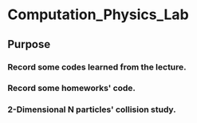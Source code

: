# Computation_Physics_Lab
## Purpose
### Record some codes learned from the lecture.
### Record some homeworks' code.
### 2-Dimensional N particles' collision study.
